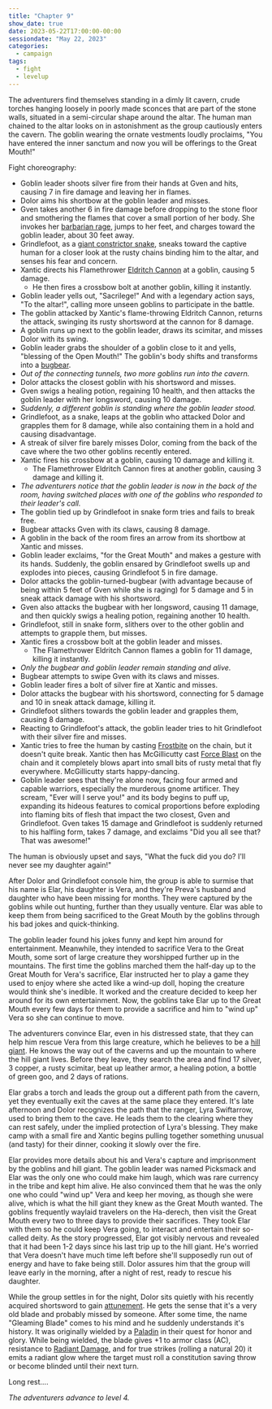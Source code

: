 ```yaml
---
title: "Chapter 9"
show_date: true
date: 2023-05-22T17:00:00-00:00
sessiondate: "May 22, 2023"
categories:
  - campaign
tags:
  - fight
  - levelup
---
```


The adventurers find themselves standing in a dimly lit cavern, crude torches hanging loosely
in poorly made sconces that are part of the stone walls, situated in a semi-circular shape
around the altar. The human man chained to the altar looks on in astonishment as the group
cautiously enters the cavern. The goblin wearing the ornate vestments loudly proclaims, "You
have entered the inner sanctum and now you will be offerings to the Great Mouth!"

Fight choreography:

*   Goblin leader shoots silver fire from their hands at Gven and hits, causing 7 in fire
    damage and leaving her in flames.
*   Dolor aims his shortbow at the goblin leader and misses.
*   Gven takes another 6 in fire damage before dropping to the stone floor and smothering
    the flames that cover a small portion of her body. She invokes her
    [barbarian rage](https://www.thegamer.com/dungeons-dragons-dnd-barbarian-rage-explained-guide/),
    jumps to her feet, and charges toward the goblin leader, about 30 feet away.
*   Grindlefoot, as a [giant constrictor snake](https://www.dndbeyond.com/monsters/16878-giant-constrictor-snake),
    sneaks toward the captive human for a closer look at the rusty
    chains binding him to the altar, and senses his fear and concern.
*   Xantic directs his Flamethrower [Eldritch Cannon](http://dnd5e.wikidot.com/artificer:artillerist#toc2)
    at a goblin, causing 5 damage.
    *   He then fires a crossbow bolt at another goblin, killing it instantly.
*   Goblin leader yells out, "Sacrilege!" And with a legendary action says, "To the altar!",
    calling more unseen goblins to participate in the battle.
*   The goblin attacked by Xantic's flame-throwing Eldritch Cannon, returns the attack, swinging
    its rusty shortsword at the cannon for 8 damage.
*   A goblin runs up next to the goblin leader, draws its scimitar, and misses Dolor with its swing.
*   Goblin leader grabs the shoulder of a goblin close to it and yells, "blessing of the Open Mouth!"
    The goblin's body shifts and transforms into a [bugbear](https://www.dndbeyond.com/monsters/16817-bugbear).
*   _Out of the connecting tunnels, two more goblins run into the cavern._
*   Dolor attacks the closest goblin with his shortsword and misses.
*   Gven swigs a healing potion, regaining 10 health, and then attacks the goblin leader
    with her longsword, causing 10 damage.
*   _Suddenly, a different goblin is standing where the goblin leader stood._
*   Grindlefoot, as a snake, leaps at the goblin who attacked Dolor and grapples them for
    8 damage, while also containing them in a hold and causing disadvantage.
*   A streak of silver fire barely misses Dolor, coming from the back of the cave where the
    two other goblins recently entered.
*   Xantic fires his crossbow at a goblin, causing 10 damage and killing it.
    *   The Flamethrower Eldritch Cannon fires at another goblin, causing 3 damage and killing it.
*   _The adventurers notice that the goblin leader is now in the back of the room, having
    switched places with one of the goblins who responded to their leader's call._
*   The goblin tied up by Grindlefoot in snake form tries and fails to break free.
*   Bugbear attacks Gven with its claws, causing 8 damage.
*   A goblin in the back of the room fires an arrow from its shortbow at Xantic and misses.
*   Goblin leader exclaims, "for the Great Mouth" and makes a gesture with its hands. Suddenly,
    the goblin ensared by Grindlefoot swells up and explodes into pieces, causing Grindlefoot
    5 in fire damage.
*   Dolor attacks the goblin-turned-bugbear (with advantage because of being within 5 feet of
    Gven while she is raging) for 5 damage and 5 in sneak attack damage with his shortsword.
*   Gven also attacks the bugbear with her longsword, causing 11 damage, and then quickly swigs
    a healing potion, regaining another 10 health.
*   Grindlefoot, still in snake form, slithers over to the other goblin and attempts to grapple
    them, but misses.
*   Xantic fires a crossbow bolt at the goblin leader and misses.
    *   The Flamethrower Eldritch Cannon flames a goblin for 11 damage, killing it instantly.
*   _Only the bugbear and goblin leader remain standing and alive._
*   Bugbear attempts to swipe Gven with its claws and misses.
*   Goblin leader fires a bolt of silver fire at Xantic and misses.
*   Dolor attacks the bugbear with his shortsword, connecting for 5 damage and 10 in sneak
    attack damage, killing it.
*   Grindlefoot slithers towards the goblin leader and grapples them, causing 8 damage.
*   Reacting to Grindlefoot's attack, the goblin leader tries to hit Grindlefoot with their
    silver fire and misses.
*   Xantic tries to free the human by casting [Frostbite](https://www.dndbeyond.com/spells/frostbite)
    on the chain, but it doesn't quite break. Xantic then has McGillicutty cast
    [Force Blast](https://www.5esrd.com/spellcasting/3pp-spells/spells-onyx-path-publishing/force-blast/)
    on the chain and it completely blows apart into small bits of rusty metal that fly everywhere.
    McGillicutty starts happy-dancing.
*   Goblin leader sees that they're alone now, facing four armed and capable warriors, especially
    the murderous gnome artificer. They scream, "Ever will I serve you!" and its body begins to puff up,
    expanding its hideous features to comical proportions before exploding into flaming bits of
    flesh that impact the two closest, Gven and Grindlefoot. Gven takes 15 damage and Grindlefoot
    is suddenly returned to his halfling form, takes 7 damage, and exclaims "Did you all see that?
    That was awesome!"

The human is obviously upset and says, "What the fuck did you do? I'll never see my daughter again!" 

After Dolor and Grindlefoot console him, the group is able to surmise that his name is Elar, his
daughter is Vera, and they're Preva's husband and daughter who have been missing for months. They
were captured by the goblins while out hunting, further than they usually venture. Elar was able
to keep them from being sacrificed to the Great Mouth by the goblins through his bad jokes and
quick-thinking.

The goblin leader found his jokes funny and kept him around for entertainment.
Meanwhile, they intended to sacrifice Vera to the Great Mouth, some sort of large creature they worshipped
further up in the mountains. The first time the goblins marched them the half-day up to the Great Mouth for
Vera's sacrifice, Elar instructed her to play a game they used to enjoy where she acted like a
wind-up doll, hoping the creature would think she's inedible. It worked and the creature decided
to keep her around for its own entertainment. Now, the goblins take Elar up to the Great Mouth
every few days for them to provide a sacrifice and him to "wind up" Vera so she can continue to move.

The adventurers convince Elar, even in his distressed state, that they can help him rescue Vera
from this large creature, which he believes to be a [hill giant](https://www.dndbeyond.com/monsters/16923-hill-giant).
He knows the way out of the caverns and up the mountain to where the hill giant lives.
Before they leave, they search the area and find 17 silver, 3 copper, a rusty scimitar, beat up
leather armor, a healing potion, a bottle of green goo, and 2 days of rations.

Elar grabs a torch and leads the group out a different path from the cavern, yet they eventually
exit the caves at the same place they entered. It's late afternoon and Dolor recognizes
the path that the ranger, Lyra Swiftarrow, used to bring them to the cave. He leads them to
the clearing where they can rest safely, under the implied protection of Lyra's blessing.
They make camp with a small fire and Xantic begins pulling together something unusual
(and tasty) for their dinner, cooking it slowly over the fire.

Elar provides more details about his and Vera's capture and imprisonment by the goblins and hill
giant. The goblin leader was named Picksmack and Elar was the only one who could make him laugh,
which was rare currency in the tribe and kept him alive. He also convinced them that he was the
only one who could "wind up" Vera and keep her moving, as though she were alive, which is what
the hill giant they knew as the Great Mouth wanted. The goblins frequently waylaid travelers on
the Ha-derech, then visit the Great Mouth every two to three days to provide their sacrifices.
They took Elar with them so he could keep Vera going, to interact and entertain their so-called
deity. As the story progressed, Elar got visibly nervous and revealed that it had been 1-2 days
since his last trip up to the hill giant. He's worried that Vera doesn't have much time left
before she'll supposedly run out of energy and have to fake being still. Dolor assures him that
the group will leave early in the morning, after a night of rest, ready to rescue his daughter.

While the group settles in for the night, Dolor sits quietly with his recently acquired
shortsword to gain [attunement](https://www.dndbeyond.com/sources/basic-rules/magic-items#Attunement).
He gets the sense that it's a very old blade and probably missed by someone. After some time,
the name "Gleaming Blade" comes to his mind and he suddenly understands it's history. It was
originally wielded by a [Paladin](https://www.dndbeyond.com/classes/paladin) in their quest
for honor and glory. While being wielded, the blade gives +1 to armor class (AC), resistance
to [Radiant Damage](https://nerdnightnews.com/radiant-damage-5e/), and for true strikes
(rolling a natural 20) it emits a radiant glow where the target must roll a constitution
saving throw or become blinded until their next turn.

Long rest….
   
_The adventurers advance to level 4._

